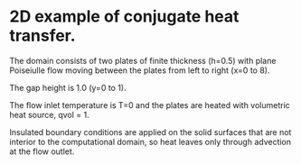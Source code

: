# 2D example of conjugate heat transfer.

The domain consists of two plates of finite thickness (h=0.5) 
with plane Poiseiulle flow moving between the plates from left 
to right (x=0 to 8).

The gap height is 1.0 (y=0 to 1).

The flow inlet temperature is T=0 and the plates are heated
with volumetric heat source, qvol = 1.

Insulated boundary conditions are applied on the solid
surfaces that are not interior to the computational domain,
so heat leaves only through advection at the flow outlet.